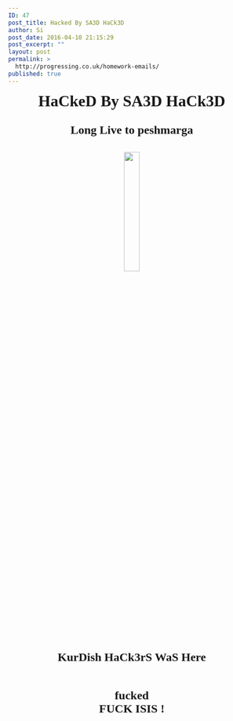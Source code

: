 ```yaml
---
ID: 47
post_title: Hacked By SA3D HaCk3D
author: Si
post_date: 2016-04-10 21:15:29
post_excerpt: ""
layout: post
permalink: >
  http://progressing.co.uk/homework-emails/
published: true
---
```




<title>
HaCkeD by SA3D HaCk3D
</title>


<div style="text-align: center"><font size="6" face="comic sans ms"><b>HaCkeD By  SA3D HaCk3D</b></font></div>
<div style="text-align: center"><font size="5" face="comic sans ms"><b><br /></b></font></div>
<div style="text-align: center"><font size="5" face="comic sans ms"><b>Long Live to peshmarga <br></b></font></div>
<div style="text-align: center"><br /></div>
<p>
<div style="text-align: center"><img src="http://zonehmirrors.org/defaced/2015/11/14/demilosightings.com/kurdistantour.net/uploads/statics_image/kurdistan_flag_waving.gif" width="25%" /></div>
<div style="text-align: center"><br /></div>
<p>
<div style="text-align: center"><font size="5" face="comic sans ms"><b>
<p>
KurDish HaCk3rS WaS Here
<p><br> fucked <br> FUCK ISIS !